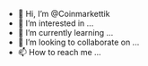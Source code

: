 - 👋 Hi, I’m @Coinmarkettik
- 👀 I’m interested in ...
- 🌱 I’m currently learning ...
- 💞️ I’m looking to collaborate on ...
- 📫 How to reach me ...

<!---
Coinmarkettik/Coinmarkettik is a ✨ special ✨ repository because its `README.md` (this file) appears on your GitHub profile.
You can click the Preview link to take a look at your changes.
--->
